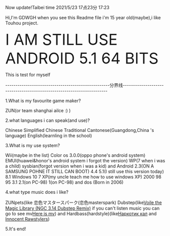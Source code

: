 Now update!Taibei time 2021/5/23 17点23分 17:23

Hi,I'm GDWGH when you see this Readme file i'm 15 year old(maybe),i like Touhou project.

<font size="10">I AM STILL USE ANDROID 5.1 64 BITS</font>

This is test for myself

---------------------------------------------------分界线----------------------------------------------------------------------

1.What is my favourite game maker?

ZUN(or team shanghai ailce :) ) 

2.what languages i can speak(and use)?

Chinese Simplified Chinese Traditional Cantonese(Guangdong,China 's language)  English(learnling in the school)

3.What is my use system?

Wii(maybe in the list) Color os 3.0.0(oppo phone's android system)  EMUI(huawei&honor's android system i forgot the version)  WP(7 when i was a child) sysbian(forgot version when i was a kid) and Android 2.3(ON A SAMSUNG POHNE IT STILL CAN BOOT) 4.4 5.1(I still use this version today) 8.1 Windows 10 7 XP(my uncle teach me how to use windows XP) 2000 98 95 3.1 2.1(on PC-98) 1(on PC-98) and dos (Born in 2006)

4.what type music does i like?

ZUNpets(like 恋色マスタースパーク(恋色masterspark) Dubstep(like[Voile the Magic Library (NGC 3.14 Dubstep Remix)](http://music.163.com/song?id=34998370&userid=279597347) if you can't listen music you can go to see mv[Here is mv](http://music.163.com/mv/?id=10949247&userid=279597347)) and Hardbass(hardstyle)(like[Наркотик кал](http://music.163.com/song?id=1317163631&userid=279597347) and [Innocent Rawstylers](http://music.163.com/song?id=1471795614&userid=279597347))

5.It's end!
